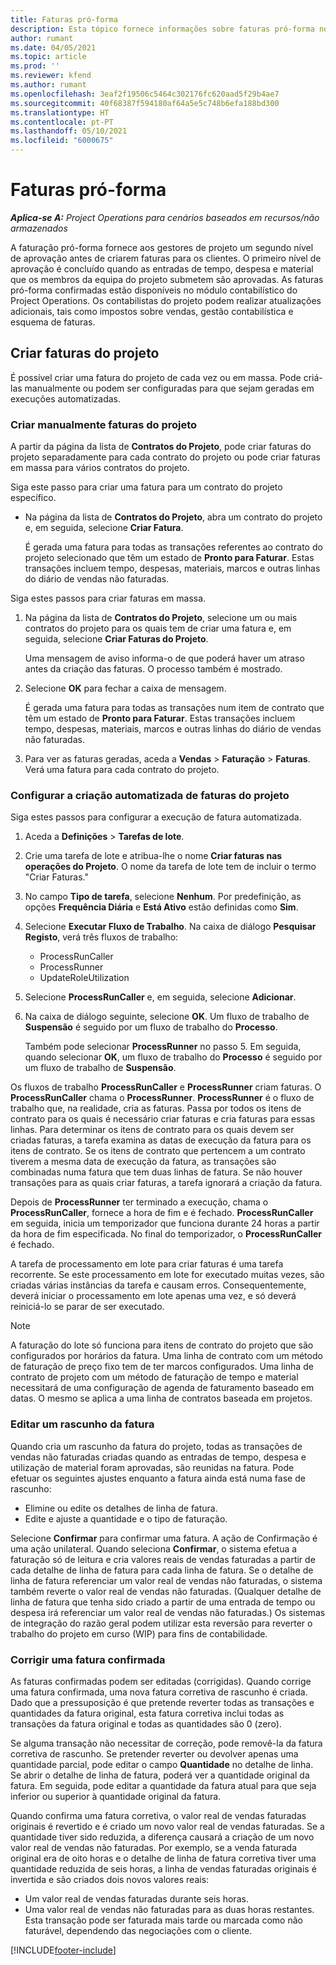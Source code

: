```yaml
---
title: Faturas pró-forma
description: Esta tópico fornece informações sobre faturas pró-forma no Project Operations.
author: rumant
ms.date: 04/05/2021
ms.topic: article
ms.prod: ''
ms.reviewer: kfend
ms.author: rumant
ms.openlocfilehash: 3eaf2f19506c5464c302176fc620aad5f29b4ae7
ms.sourcegitcommit: 40f68387f594180af64a5e5c748b6efa188bd300
ms.translationtype: HT
ms.contentlocale: pt-PT
ms.lasthandoff: 05/10/2021
ms.locfileid: "6000675"
---
```

# <a name="proforma-invoices"></a>Faturas pró-forma

_**Aplica-se A:** Project Operations para cenários baseados em recursos/não armazenados_

A faturação pró-forma fornece aos gestores de projeto um segundo nível de aprovação antes de criarem faturas para os clientes. O primeiro nível de aprovação é concluído quando as entradas de tempo, despesa e material que os membros da equipa do projeto submetem são aprovadas. As faturas pró-forma confirmadas estão disponíveis no módulo contabilístico do Project Operations. Os contabilistas do projeto podem realizar atualizações adicionais, tais como impostos sobre vendas, gestão contabilística e esquema de faturas.


## <a name="creating-project-invoices"></a>Criar faturas do projeto

É possível criar uma fatura do projeto de cada vez ou em massa. Pode criá-las manualmente ou podem ser configuradas para que sejam geradas em execuções automatizadas.

### <a name="manually-create-project-invoices"></a>Criar manualmente faturas do projeto 

A partir da página da lista de **Contratos do Projeto**, pode criar faturas do projeto separadamente para cada contrato do projeto ou pode criar faturas em massa para vários contratos do projeto.

Siga este passo para criar uma fatura para um contrato do projeto específico.

- Na página da lista de **Contratos do Projeto**, abra um contrato do projeto e, em seguida, selecione **Criar Fatura**.

    É gerada uma fatura para todas as transações referentes ao contrato do projeto selecionado que têm um estado de **Pronto para Faturar**. Estas transações incluem tempo, despesas, materiais, marcos e outras linhas do diário de vendas não faturadas.

Siga estes passos para criar faturas em massa.

1. Na página da lista de **Contratos do Projeto**, selecione um ou mais contratos do projeto para os quais tem de criar uma fatura e, em seguida, selecione **Criar Faturas do Projeto**.

    Uma mensagem de aviso informa-o de que poderá haver um atraso antes da criação das faturas. O processo também é mostrado.

2. Selecione **OK** para fechar a caixa de mensagem.

    É gerada uma fatura para todas as transações num item de contrato que têm um estado de **Pronto para Faturar**. Estas transações incluem tempo, despesas, materiais, marcos e outras linhas do diário de vendas não faturadas.

3. Para ver as faturas geradas, aceda a **Vendas** \> **Faturação** \> **Faturas**. Verá uma fatura para cada contrato do projeto.

### <a name="set-up-automated-creation-of-project-invoices"></a>Configurar a criação automatizada de faturas do projeto 

Siga estes passos para configurar a execução de fatura automatizada.

1. Aceda a **Definições** \> **Tarefas de lote**.
2. Crie uma tarefa de lote e atribua-lhe o nome **Criar faturas nas operações do Projeto**. O nome da tarefa de lote tem de incluir o termo "Criar Faturas."
3. No campo **Tipo de tarefa**, selecione **Nenhum**. Por predefinição, as opções **Frequência Diária** e **Está Ativo** estão definidas como **Sim**.
4. Selecione **Executar Fluxo de Trabalho**. Na caixa de diálogo **Pesquisar Registo**, verá três fluxos de trabalho:

    - ProcessRunCaller
    - ProcessRunner
    - UpdateRoleUtilization

5. Selecione **ProcessRunCaller** e, em seguida, selecione **Adicionar**.
6. Na caixa de diálogo seguinte, selecione **OK**. Um fluxo de trabalho de **Suspensão** é seguido por um fluxo de trabalho do **Processo**.

    Também pode selecionar **ProcessRunner** no passo 5. Em seguida, quando selecionar **OK**, um fluxo de trabalho do **Processo** é seguido por um fluxo de trabalho de **Suspensão**.

Os fluxos de trabalho **ProcessRunCaller** e **ProcessRunner** criam faturas. O **ProcessRunCaller** chama o **ProcessRunner**. **ProcessRunner** é o fluxo de trabalho que, na realidade, cria as faturas. Passa por todos os itens de contrato para os quais é necessário criar faturas e cria faturas para essas linhas. Para determinar os itens de contrato para os quais devem ser criadas faturas, a tarefa examina as datas de execução da fatura para os itens de contrato. Se os itens de contrato que pertencem a um contrato tiverem a mesma data de execução da fatura, as transações são combinadas numa fatura que tem duas linhas de fatura. Se não houver transações para as quais criar faturas, a tarefa ignorará a criação da fatura.

Depois de **ProcessRunner** ter terminado a execução, chama o **ProcessRunCaller**, fornece a hora de fim e é fechado. **ProcessRunCaller** em seguida, inicia um temporizador que funciona durante 24 horas a partir da hora de fim especificada. No final do temporizador, o **ProcessRunCaller** é fechado.

A tarefa de processamento em lote para criar faturas é uma tarefa recorrente. Se este processamento em lote for executado muitas vezes, são criadas várias instâncias da tarefa e causam erros. Consequentemente, deverá iniciar o processamento em lote apenas uma vez, e só deverá reiniciá-lo se parar de ser executado.

> [!NOTE]
> A faturação do lote só funciona para itens de contrato do projeto que são configurados por horários da fatura. Uma linha de contrato com um método de faturação de preço fixo tem de ter marcos configurados. Uma linha de contrato de projeto com um método de faturação de tempo e material necessitará de uma configuração de agenda de faturamento baseado em datas. O mesmo se aplica a uma linha de contratos baseada em projetos.      
 
### <a name="edit-a-draft-invoice"></a>Editar um rascunho da fatura

Quando cria um rascunho da fatura do projeto, todas as transações de vendas não faturadas criadas quando as entradas de tempo, despesa e utilização de material foram aprovadas, são reunidas na fatura. Pode efetuar os seguintes ajustes enquanto a fatura ainda está numa fase de rascunho:

- Elimine ou edite os detalhes de linha de fatura.
- Edite e ajuste a quantidade e o tipo de faturação.

Selecione **Confirmar** para confirmar uma fatura. A ação de Confirmação é uma ação unilateral. Quando seleciona **Confirmar**, o sistema efetua a faturação só de leitura e cria valores reais de vendas faturadas a partir de cada detalhe de linha de fatura para cada linha de fatura. Se o detalhe de linha de fatura referenciar um valor real de vendas não faturadas, o sistema também reverte o valor real de vendas não faturadas. (Qualquer detalhe de linha de fatura que tenha sido criado a partir de uma entrada de tempo ou despesa irá referenciar um valor real de vendas não faturadas.) Os sistemas de integração do razão geral podem utilizar esta reversão para reverter o trabalho do projeto em curso (WIP) para fins de contabilidade.

### <a name="correct-a-confirmed-invoice"></a>Corrigir uma fatura confirmada

As faturas confirmadas podem ser editadas (corrigidas). Quando corrige uma fatura confirmada, uma nova fatura corretiva de rascunho é criada. Dado que a pressuposição é que pretende reverter todas as transações e quantidades da fatura original, esta fatura corretiva inclui todas as transações da fatura original e todas as quantidades são 0 (zero).

Se alguma transação não necessitar de correção, pode removê-la da fatura corretiva de rascunho. Se pretender reverter ou devolver apenas uma quantidade parcial, pode editar o campo **Quantidade** no detalhe de linha. Se abrir o detalhe de linha de fatura, poderá ver a quantidade original da fatura. Em seguida, pode editar a quantidade da fatura atual para que seja inferior ou superior à quantidade original da fatura.

Quando confirma uma fatura corretiva, o valor real de vendas faturadas originais é revertido e é criado um novo valor real de vendas faturadas. Se a quantidade tiver sido reduzida, a diferença causará a criação de um novo valor real de vendas não faturadas. Por exemplo, se a venda faturada original era de oito horas e o detalhe de linha de fatura corretiva tiver uma quantidade reduzida de seis horas, a linha de vendas faturadas originais é invertida e são criados dois novos valores reais:

- Um valor real de vendas faturadas durante seis horas.
- Uma valor real de vendas não faturadas para as duas horas restantes. Esta transação pode ser faturada mais tarde ou marcada como não faturável, dependendo das negociações com o cliente.


[!INCLUDE[footer-include](../includes/footer-banner.md)]
